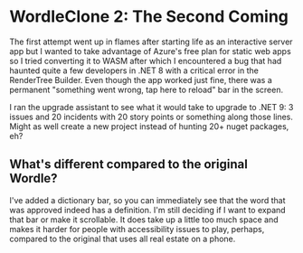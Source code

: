 # WordleClone 2: The Second Coming

The first attempt went up in flames after starting life as an interactive server app but I wanted to take advantage of Azure's free plan for static web apps so I tried converting it to WASM after which I encountered a bug that had haunted quite a few developers in .NET 8 with a critical error in the RenderTree Builder. Even though the app worked just fine, there was a permanent "something went wrong, tap here to reload" bar in the screen.

I ran the upgrade assistant to see what it would take to upgrade to .NET 9: 3 issues and 20 incidents with 20 story points or something along those lines. Might as well create a new project instead of hunting 20+ nuget packages, eh?

## What's different compared to the original Wordle?

I've added a dictionary bar, so you can immediately see that the word that was approved indeed has a definition. I'm still deciding if I want to expand that bar or make it scrollable. It does take up a little too much space and makes it harder for people with accessibility issues to play, perhaps, compared to the original that uses all real estate on a phone.
